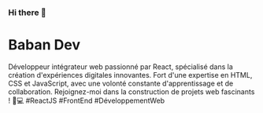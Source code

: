 ### Hi there 👋
# Baban Dev
Développeur intégrateur web passionné par React, spécialisé dans la création d'expériences digitales innovantes. Fort d'une expertise en HTML, CSS et JavaScript, avec une volonté constante d'apprentissage et de collaboration. Rejoignez-moi dans la construction de projets web fascinants ! 🚀💻 #ReactJS #FrontEnd #DéveloppementWeb

<!--
**Babanlpz/Babanlpz** is a ✨ _special_ ✨ repository because its `README.md` (this file) appears on your GitHub profile.

Actuellement: 

- 🔭 Je travaille actuellement sur mon portfolio pour trouver des contrats de freelance.
- 🌱 J'apprends actuellement ReactJS, Tailwind CSS, Firebase et Next.js.
- 👯 Je cherche à collaborer sur des projets qui me permettront de progresser et d'évoluer professionnellement.
- 💬 Posez-moi des questions sur LinkedIn.
- 📫 Comment me contacter : Vous pouvez me contacter via LinkedIn ou par email à l'adresse babanlopezdev@gmail.com.
-->
